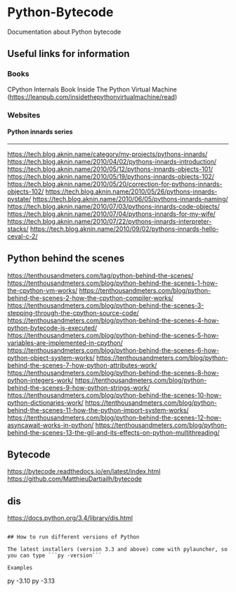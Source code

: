 # Python-Bytecode
Documentation about Python bytecode

## Useful links for information

### Books

CPython Internals Book
Inside The Python Virtual Machine (https://leanpub.com/insidethepythonvirtualmachine/read)


### Websites

#### Python innards series
---------------------
https://tech.blog.aknin.name/category/my-projects/pythons-innards/
https://tech.blog.aknin.name/2010/04/02/pythons-innards-introduction/
https://tech.blog.aknin.name/2010/05/12/pythons-innards-objects-101/
https://tech.blog.aknin.name/2010/05/19/pythons-innards-objects-102/
https://tech.blog.aknin.name/2010/05/20/correction-for-pythons-innards-objects-102/
https://tech.blog.aknin.name/2010/05/26/pythons-innards-pystate/
https://tech.blog.aknin.name/2010/06/05/pythons-innards-naming/
https://tech.blog.aknin.name/2010/07/03/pythons-innards-code-objects/
https://tech.blog.aknin.name/2010/07/04/pythons-innards-for-my-wife/
https://tech.blog.aknin.name/2010/07/22/pythons-innards-interpreter-stacks/
https://tech.blog.aknin.name/2010/09/02/pythons-innards-hello-ceval-c-2/

Python behind the scenes
------------------------
https://tenthousandmeters.com/tag/python-behind-the-scenes/
https://tenthousandmeters.com/blog/python-behind-the-scenes-1-how-the-cpython-vm-works/
https://tenthousandmeters.com/blog/python-behind-the-scenes-2-how-the-cpython-compiler-works/
https://tenthousandmeters.com/blog/python-behind-the-scenes-3-stepping-through-the-cpython-source-code/
https://tenthousandmeters.com/blog/python-behind-the-scenes-4-how-python-bytecode-is-executed/
https://tenthousandmeters.com/blog/python-behind-the-scenes-5-how-variables-are-implemented-in-cpython/
https://tenthousandmeters.com/blog/python-behind-the-scenes-6-how-python-object-system-works/
https://tenthousandmeters.com/blog/python-behind-the-scenes-7-how-python-attributes-work/
https://tenthousandmeters.com/blog/python-behind-the-scenes-8-how-python-integers-work/
https://tenthousandmeters.com/blog/python-behind-the-scenes-9-how-python-strings-work/
https://tenthousandmeters.com/blog/python-behind-the-scenes-10-how-python-dictionaries-work/
https://tenthousandmeters.com/blog/python-behind-the-scenes-11-how-the-python-import-system-works/
https://tenthousandmeters.com/blog/python-behind-the-scenes-12-how-asyncawait-works-in-python/
https://tenthousandmeters.com/blog/python-behind-the-scenes-13-the-gil-and-its-effects-on-python-multithreading/

Bytecode 
--------
https://bytecode.readthedocs.io/en/latest/index.html
https://github.com/MatthieuDartiailh/bytecode

dis
---
https://docs.python.org/3.4/library/dis.html

```

## How to run different versions of Python

The latest installers (version 3.3 and above) come with pylauncher, so you can type ```py -version```

Examples
```
py -3.10
py -3.13
```



